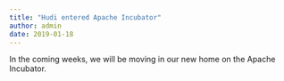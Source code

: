 ```yaml
---
title: "Hudi entered Apache Incubator"
author: admin
date: 2019-01-18
---
```


In the coming weeks, we will be moving in our new home on the Apache Incubator.

